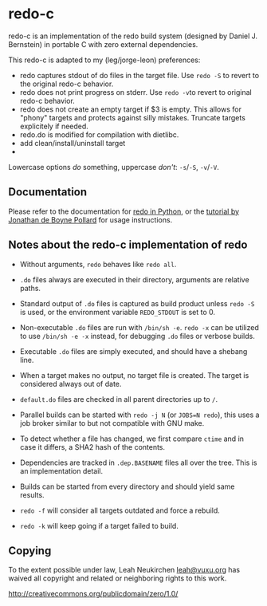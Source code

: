 # redo-c

redo-c is an implementation of the redo build system (designed by
Daniel J. Bernstein) in portable C with zero external dependencies.

This redo-c is adapted to my (leg/jorge-leon) preferences:
- redo captures stdout of do files in the target file.  Use `redo -S` to
  revert to the original redo-c behavior.
- redo does not print progress on stderr.  Use `redo -v`to revert to
  original redo-c behavior.
- redo does not create an empty target if $3 is empty. This allows for
  "phony" targets and protects against silly mistakes.  Truncate
  targets explicitely if needed.
- redo.do is modified for compilation with dietlibc.
- add clean/install/uninstall target
- 

Lowercase options *do* something, uppercase *don't*: `-s`/`-S`,
`-v`/`-V`.


## Documentation

Please refer to the documentation for
[redo in Python](https://github.com/apenwarr/redo/blob/master/README.md),
or the [tutorial by Jonathan de Boyne Pollard](http://jdebp.info/FGA/introduction-to-redo.html)
for usage instructions.

## Notes about the redo-c implementation of redo

* Without arguments, `redo` behaves like `redo all`.

* `.do` files always are executed in their directory, arguments are
  relative paths.

* Standard output of `.do` files is captured as build product unless
  `redo -S` is used, or the environment variable `REDO_STDOUT` is set to 0.

* Non-executable `.do` files are run with `/bin/sh -e`.
  `redo -x` can be utilized to use `/bin/sh -e -x` instead, for
  debugging `.do` files or verbose builds.

* Executable `.do` files are simply executed, and should have a shebang line.

* When a target makes no output, no target file is created.  The target
  is considered always out of date.

* `default.do` files are checked in all parent directories up to `/`.

* Parallel builds can be started with `redo -j N` (or `JOBS=N redo`),
  this uses a job broker similar to but not compatible with GNU make.

* To detect whether a file has changed, we first compare `ctime` and
  in case it differs, a SHA2 hash of the contents.

* Dependencies are tracked in `.dep.BASENAME` files all over the tree.
  This is an implementation detail.

* Builds can be started from every directory and should yield same results.

* `redo -f` will consider all targets outdated and force a rebuild.

* `redo -k` will keep going if a target failed to build.

## Copying

To the extent possible under law, Leah Neukirchen <leah@vuxu.org>
has waived all copyright and related or neighboring rights to this work.

http://creativecommons.org/publicdomain/zero/1.0/
